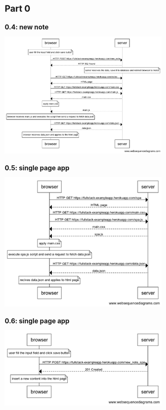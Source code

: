 # Part 0

## 0.4: new note

![new note](0.4.png)

## 0.5: single page app

![Single page app](0.5.png)

## 0.6: single page app

![new note by spa](0.6.png)
